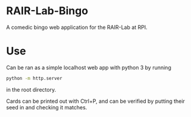 # RAIR-Lab-Bingo
A comedic bingo web application for the RAIR-Lab at RPI. 

# Use
Can be ran as a simple localhost web app with python 3 by running 
```bash
python -m http.server
```
in the root directory. 

Cards can be printed out with Ctrl+P, and can be verified by putting their seed in and checking it matches. 
